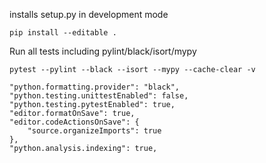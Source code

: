 installs setup.py in development mode

`pip install --editable .`

Run all tests including pylint/black/isort/mypy

`pytest --pylint --black --isort --mypy --cache-clear -v`


    "python.formatting.provider": "black",
    "python.testing.unittestEnabled": false,    
    "python.testing.pytestEnabled": true,
    "editor.formatOnSave": true,    
    "editor.codeActionsOnSave": {
        "source.organizeImports": true
    },
    "python.analysis.indexing": true,
